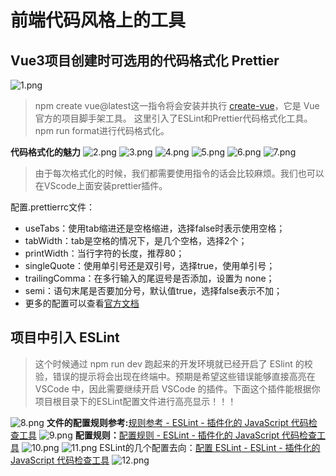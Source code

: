 # 前端代码风格上的工具
## Vue3项目创建时可选用的代码格式化 Prettier
![1.png](http://picture.gptkong.com/20240515/210922fa09359b40dd8ac4be34c90c21fe.png)
>  npm create vue@latest这一指令将会安装并执行 [create-vue](https://github.com/vuejs/create-vue)，它是 Vue 官方的项目脚手架工具。
> 这里引入了ESLint和Prettier代码格式化工具。
> npm run format进行代码格式化。

**代码格式化的魅力**
![2.png](http://picture.gptkong.com/20240515/21109000f4561949afa0de7dd339b84c8a.png)
![3.png](http://picture.gptkong.com/20240515/21107bee878244433bb6b3368c2601e5ea.png)
![4.png](http://picture.gptkong.com/20240515/21117219bb9214439190ee35718f2eddfd.png)
![5.png](http://picture.gptkong.com/20240515/21112fffbfc33e46afbc1eb3052fb43d40.png)
![6.png](http://picture.gptkong.com/20240515/2112720aa1d6fb475eaa2e50dd956ce2a6.png)
![7.png](http://picture.gptkong.com/20240515/21124a10c9b2f740e59fd62f690bf2fd30.png)
> 由于每次格式化的时候，我们都需要使用指令的话会比较麻烦。我们也可以在VScode上面安装prettier插件。


配置.prettierrc文件：

- useTabs：使用tab缩进还是空格缩进，选择false时表示使用空格；
- tabWidth：tab是空格的情况下，是几个空格，选择2个；
- printWidth：当行字符的长度，推荐80；
- singleQuote：使用单引号还是双引号，选择true，使用单引号；
- trailingComma：在多行输入的尾逗号是否添加，设置为 none；
- semi：语句末尾是否要加分号，默认值true，选择false表示不加；
- 更多的配置可以查看[官方文档](https://link.juejin.cn?target=https%3A%2F%2Fprettier.io%2Fdocs%2Fen%2Foptions.html)
## 项目中引入 ESLint
> 这个时候通过 npm run dev 跑起来的开发环境就已经开启了 ESlint 的校验，错误的提示将会出现在终端中。预期是希望这些错误能够直接高亮在 VSCode 中，因此需要继续开启 VSCode 的插件。下面这个插件能根据你项目根目录下的ESLint配置文件进行高亮显示！！！

![8.png](http://picture.gptkong.com/20240515/2113fcc028aa474f1e913bb4483466844d.png)
**文件的配置规则参考:**[规则参考 - ESLint - 插件化的 JavaScript 代码检查工具](https://zh-hans.eslint.org/docs/latest/rules/)
![9.png](http://picture.gptkong.com/20240515/2113e89a664bfb40b2aa33f9b9de04cacb.png)
**配置规则：**[配置规则 - ESLint - 插件化的 JavaScript 代码检查工具](https://zh-hans.eslint.org/docs/latest/use/configure/rules)
![10.png](http://picture.gptkong.com/20240515/2113d0c30bbb6f4ffeb32d7523fa4b9dcb.png)
![11.png](http://picture.gptkong.com/20240515/21144456ec25bc4750ae936aa1f68eabbd.png)
ESLint的几个配置去向：[配置 ESLint - ESLint - 插件化的 JavaScript 代码检查工具](https://zh-hans.eslint.org/docs/latest/use/configure/)
![12.png](http://picture.gptkong.com/20240515/211442bdac5d654595927e459ec2155dde.png)
